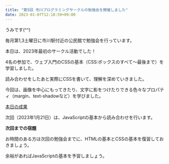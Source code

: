 ```yaml
---
title: "第5回 市川プログラミングサークルの勉強会を開催しました"
date: 2023-01-07T12:18:59+09:00
---
```


<p>うみです(^^)</p>
<p>毎月第1,3土曜日に市川駅付近の公民館で勉強会を行っています。</p>
<p>本日は、2023年最初のサークル活動でした！</p>
<p>4名の参加で、ウェブ入門のCSSの基本（CSS:ボックスのすべて〜最後まで）を学習しました。</p>
<p>読み合わせをしたあと実際にCSSを書いて、理解を深めていきました。</p>
<p>今回は、画像を中心にもってきたり、文字に影をつけたりできる色々なプロパティ（margin、text-shadowなど）を学びました。</p>
<a href="[[a-programming-circle.github.io/rensyu/umi/](https://ichikawa-programming-circle.github.io/rensyu/umi/))">本日の成果</a>
<p>次回（2023年1月21日）は、JavaScriptの基本から読み合わせを行います。</p>
<p></p>
<p><strong>次回までの宿題</strong></p>
<p>お時間のある方は次回の勉強会までに、HTMLの基本とCSSの基本を復習しておきましょう。</p>
<p>余裕があればJavaScriptの基本を予習しましょう。</p>
